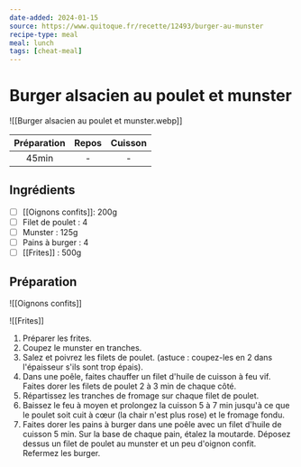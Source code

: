 ```yaml
---
date-added: 2024-01-15
source: https://www.quitoque.fr/recette/12493/burger-au-munster
recipe-type: meal
meal: lunch
tags: [cheat-meal]
---
```


# Burger alsacien au poulet et munster

![[Burger alsacien au poulet et munster.webp]]

| Préparation | Repos | Cuisson |
|:-----------:|:-----:|:-------:|
|    45min    |   -   |    -    |

## Ingrédients

- [ ] [[Oignons confits]]: 200g
- [ ] Filet de poulet : 4
- [ ] Munster : 125g
- [ ] Pains à burger : 4
- [ ] [[Frites]] : 500g

## Préparation

![[Oignons confits]]

![[Frites]]

1. Préparer les frites.
2. Coupez le munster en tranches.
3. Salez et poivrez les filets de poulet. (astuce : coupez-les en 2 dans l'épaisseur s'ils sont trop épais).
4. Dans une poêle, faites chauffer un filet d'huile de cuisson à feu vif. Faites dorer les filets de poulet 2 à 3 min de chaque côté.
5. Répartissez les tranches de fromage sur chaque filet de poulet.
6. Baissez le feu à moyen et prolongez la cuisson 5 à 7 min jusqu'à ce que le poulet soit cuit à cœur (la chair n'est plus rose) et le fromage fondu.
7. Faites dorer les pains à burger dans une poêle avec un filet d'huile de cuisson 5 min. Sur la base de chaque pain, étalez la moutarde. Déposez dessus un filet de poulet au munster et un peu d'oignon confit. Refermez les burger.
